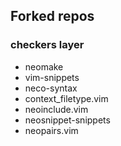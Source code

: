 ## Forked repos

### checkers layer

- neomake
- vim-snippets
- neco-syntax
- context_filetype.vim
- neoinclude.vim
- neosnippet-snippets
- neopairs.vim
